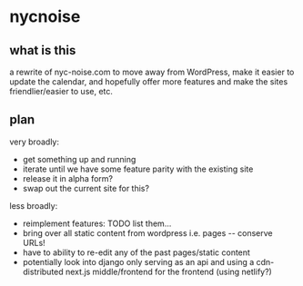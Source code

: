 # nycnoise

## what is this

a rewrite of nyc-noise.com to move away from WordPress, make it easier to update the calendar, and hopefully offer more features and make the sites friendlier/easier to use, etc.

## plan

very broadly:

- get something up and running
- iterate until we have some feature parity with the existing site
- release it in alpha form?
- swap out the current site for this?

less broadly:

- reimplement features: TODO list them...
- bring over all static content from wordpress i.e. pages -- conserve URLs!
- have to ability to re-edit any of the past pages/static content
- potentially look into django only serving as an api and using a cdn-distributed next.js middle/frontend for the frontend (using netlify?)
